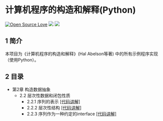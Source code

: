 <!--
 * @Descripttion: 
 * @Version: 1.0
 * @Author: ZhangHongYu
 * @Date: 2021-09-19 19:53:53
 * @LastEditors: ZhangHongYu
 * @LastEditTime: 2022-07-02 19:33:57
-->
# 计算机程序的构造和解释(Python)
[![Open Source Love](https://badges.frapsoft.com/os/v2/open-source.svg?v=103)](https://github.com/orion-orion/NumericalAnalysis) [![](https://img.shields.io/github/license/orion-orion/NumericalAnalysis)](https://github.com/orion-orion/NumericalAnalysis/blob/master/LICENSE) [![](https://img.shields.io/github/stars/orion-orion/NumericalAnalysis?style=social)](https://github.com/orion-orion/NumericalAnalysis)
## 1 简介
本项目为《计算机程序的构造和解释》(Hal Abelson等著) 中的所有示例程序实现（使用Python）。

## 2 目录

- 第2章 构造数据抽象
  - 2.2 层次性数据和闭包性质
    - 2.2.1 序列的表示 [[代码讲解]](https://www.cnblogs.com/orion-orion/p/16234680.html) 
    - 2.2.2 层次性结构 [[代码讲解]](https://www.cnblogs.com/orion-orion/p/16234680.html) 
    - 2.2.3 序列作为一种约定的interface [[代码讲解]](https://www.cnblogs.com/orion-orion/p/16234680.html) 



